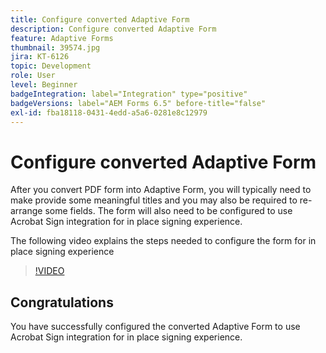 ```yaml
---
title: Configure converted Adaptive Form
description: Configure converted Adaptive Form
feature: Adaptive Forms
thumbnail: 39574.jpg
jira: KT-6126
topic: Development
role: User
level: Beginner
badgeIntegration: label="Integration" type="positive"
badgeVersions: label="AEM Forms 6.5" before-title="false"
exl-id: fba18118-0431-4edd-a5a6-0281e8c12979
---
```

# Configure converted Adaptive Form

After you convert PDF form into Adaptive Form, you will typically need to make provide some meaningful titles and you may also be required to re-arrange some fields. The form will also need to be configured to use Acrobat Sign integration for in place signing experience.

The following video explains the steps needed to configure the form for in place signing experience

>[!VIDEO](https://video.tv.adobe.com/v/39574?quality=12&learn=on)

## Congratulations

You have successfully configured the converted Adaptive Form to use Acrobat Sign integration for in place signing experience.

